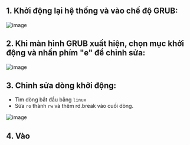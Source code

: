 ## 1. Khởi động lại hệ thống và vào chế độ GRUB:

![image](https://github.com/user-attachments/assets/3b834eb2-adfa-4704-b7a3-8f8fae421d9b)

## 2. Khi màn hình GRUB xuất hiện, chọn mục khởi động và nhấn phím "e" để chỉnh sửa:

![image](https://github.com/user-attachments/assets/5a3edbec-9831-4231-8d85-bc408cb74641)

## 3. Chỉnh sửa dòng khởi động:
- Tìm dòng bắt đầu bằng `linux`
- Sửa `ro` thành `rw` và thêm rd.break vào cuối dòng.

![image](https://github.com/user-attachments/assets/880f3edd-5ea2-4eca-81a1-73ad19f7264d)

## 4. Vào
